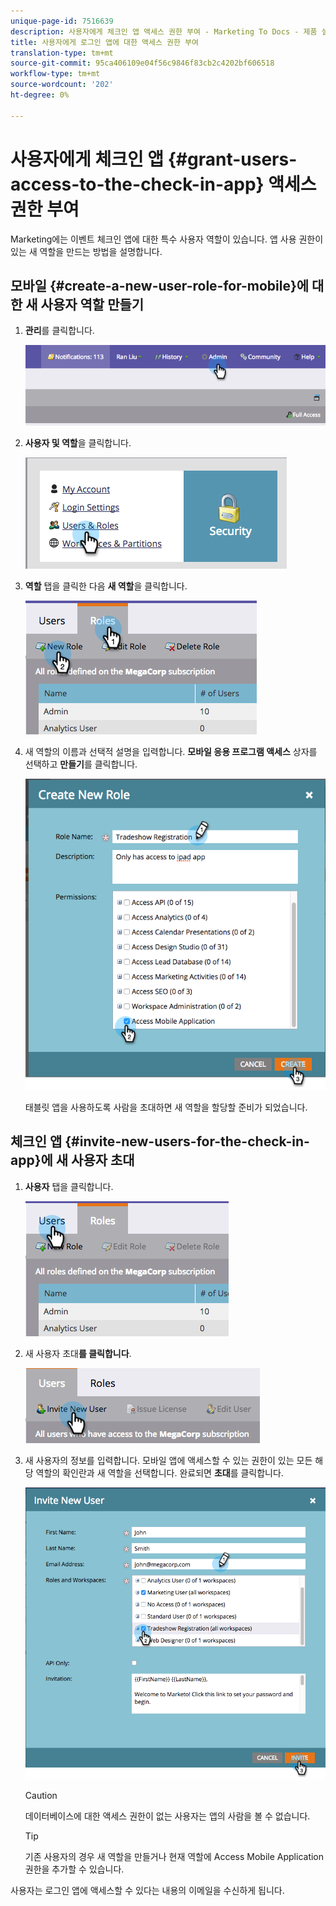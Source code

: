 ```yaml
---
unique-page-id: 7516639
description: 사용자에게 체크인 앱 액세스 권한 부여 - Marketing To Docs - 제품 설명서
title: 사용자에게 로그인 앱에 대한 액세스 권한 부여
translation-type: tm+mt
source-git-commit: 95ca406109e04f56c9846f83cb2c4202bf606518
workflow-type: tm+mt
source-wordcount: '202'
ht-degree: 0%

---
```



# 사용자에게 체크인 앱 {#grant-users-access-to-the-check-in-app} 액세스 권한 부여

Marketing에는 이벤트 체크인 앱에 대한 특수 사용자 역할이 있습니다. 앱 사용 권한이 있는 새 역할을 만드는 방법을 설명합니다.

## 모바일 {#create-a-new-user-role-for-mobile}에 대한 새 사용자 역할 만들기

1. **관리**&#x200B;를 클릭합니다.

   ![](assets/image2015-6-2-10-3a39-3a31.png)

1. **사용자 및 역할**&#x200B;을 클릭합니다.

   ![](assets/image2015-6-2-10-3a56-3a0.png)

1. **역할** 탭을 클릭한 다음 **새 역할**&#x200B;을 클릭합니다.

   ![](assets/image2015-6-2-11-3a3-3a23.png)

1. 새 역할의 이름과 선택적 설명을 입력합니다. **모바일 응용 프로그램 액세스** 상자를 선택하고 **만들기**&#x200B;를 클릭합니다.

   ![](assets/image2015-6-2-11-3a4-3a58.png)

   태블릿 앱을 사용하도록 사람을 초대하면 새 역할을 할당할 준비가 되었습니다.

## 체크인 앱 {#invite-new-users-for-the-check-in-app}에 새 사용자 초대

1. **사용자** 탭을 클릭합니다.

   ![](assets/image2015-6-2-11-3a10-3a42.png)

1. 새 사용자 초대**를 클릭합니다**.

   ![](assets/image2015-6-2-11-3a11-3a32.png)

1. 새 사용자의 정보를 입력합니다. 모바일 앱에 액세스할 수 있는 권한이 있는 모든 해당 역할의 확인란과 새 역할을 선택합니다. 완료되면 **초대**&#x200B;를 클릭합니다.

   ![](assets/image2015-6-2-11-3a16-3a26.png)

   >[!CAUTION]
   >
   >데이터베이스에 대한 액세스 권한이 없는 사용자는 앱의 사람을 볼 수 없습니다.

   >[!TIP]
   >
   >기존 사용자의 경우 새 역할을 만들거나 현재 역할에 Access Mobile Application 권한을 추가할 수 있습니다.

사용자는 로그인 앱에 액세스할 수 있다는 내용의 이메일을 수신하게 됩니다.